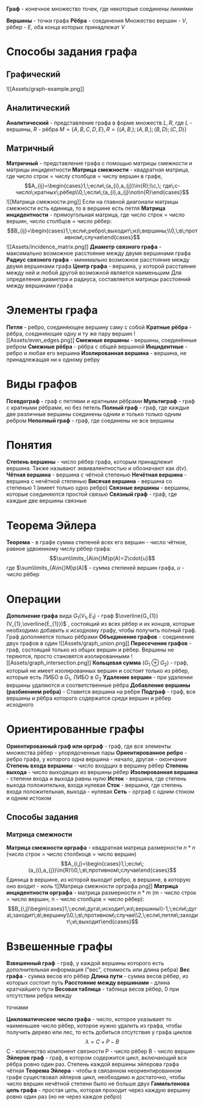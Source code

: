 **Граф** - конечное множество точек, где некоторые соединены линиями

**Вершины** - точки графа
**Рёбра** - соединения 
Множество вершин - $V$, рёбер - $E$, оба конца которых принадлежат $V$
# Способы задания графа
## Графический
![[Assets/graph-example.png]]
## Аналитический
**Аналитический** - представление графа в форме множеств $L,R$, где $L$ - вершины, $R$ - рёбра
$M=\{A,B,C,D,E\},R=\{(A,B,);(A,B,);(B,D);(C,D)\}$
## Матричный
**Матричный** - представление графа с помощью матрицы смежности и матрицы инцидентности
**Матрица смежности** - квадратная матрица, где число строк = числу столбцов = числу вершин в графе, $$A_{ij}=\begin{cases}1,\;если\;(a_{i},a_{j})\in{R};\\c,\; где\;c-число\;кратных\;рёбер\\0,\;если\;(a_{i},a_{j}\notin{R}\end{cases}$$![[Матрица смежности.png]]
Если на главной диагонали матрицы смежности есть единица, то в вершине есть петля
**Матрица инцидентности** - прямоугольная матрица, где число строк = число вершин, число столбцов = число рёбер: $$B_{ij}=\begin{cases}1,\;если\;ребро\;выходит\;из\;вершины;\\0,\;в\;противном\;случае\end{cases}$$
![[Assets/incidence_matrix.png]]
**Диаметр связного графа** - максимально возможное расстояние между двумя вершинами графа
**Радиус связного графа** - минимально возможное расстояние между двумя вершинами графа
**Центр графа** - вершина, у которой расстаяние между ней и любой другой возможной является наименьшим
Для определения диаметра и радиуса, составляется матрицы расстояний между вершинами графа
# Элементы графа
**Петля** - ребро, соединяющее вершину саму с собой
**Кратные рёбра** - рёбра, соединяющие одну и ту же пару вершин
![[Assets/even_edges.png]]
**Смежные вершины** - вершины, соединённые ребром
**Смежные рёбра** - рёбра с общей вершиной
**Инцидентные** - ребро и любая его вершина
**Изолированная вершина** - вершина, не принадлежащая ни к одному ребру
# Виды графов
**Псевдограф** - граф с петлями и кратными рёбрами
**Мультиграф** - граф с кратными рёбрами, но без петель
**Полный граф** - граф, где каждые две различные вершины соединены одним и только только одним ребром
**Неполный граф** - граф, где соединены не все вершины

# Понятия
**Степень вершины** - число рёбер графа, которым принадлежит вершина. Также называют эквивалентностью и обозначают как $d(v)$.
**Чётная вершина** - вершина с чётной степенью
**Нечётная вершина** - вершина с нечётной степенью
**Висячая вершина** - вершина со степенью 1 (имеет только одно ребро)
**Связные вершины** - вершины, которые соединяются простой связью
**Связный граф** - граф, где каждые две вершины связные
# Теорема Эйлера
**Теорема** - в графе сумма степеней всех его вершин - число чётное, равное удвоенному числу рёбер графа: $$\sum\limits_{A\in{}M}p(A)=2\cdot{u}$$
где $\sum\limits_{A\in{}M}p(A)$ - сумма степеней вершин графа, $u$ - число рёбер
# Операции
**Дополнение графа** вида $G_{1}(V_{1},E_{1})$ - граф $\overline{G_{1}}(V_{1},\overline{E_{1}})$ , состоящий из всех рёбер и их концов, которые необходимо добавить к исходному графу, чтобы получить полный граф. Граф дополняется только рёбрами
**Объединение графов** - соединение двух графов в один
![[Assets/graph_union.png]]
**Пересечение графов** - граф, состоящий только из общих вершин и рёбер. Вершины не теряются, просто становятся изолированными
![[Assets/graph_intersection.png]]
**Кольцевая сумма** ($G_{1}\oplus{}G_{2}$) - граф, который не имеет изолированных вершин и состоит только из рёбер, которые есть ЛИБО в $G_{1}$, ЛИБО в $G_{2}$
**Удаление вершин** - при удалении вершины удаляются и соответственные рёбра
**Добавление вершины (разбиением ребра)** - Ставится вершина на ребре
**Подграф** - граф, все вершины и рёбра которого содержатся среди вершин и рёбер исходного

# Ориентированные графы
**Ориентированный граф или орграф** - граф, где все элементы множества рёбер - упорядоченные пары
**Ориентированное ребро** - ребро графа, у которого одна вершина - начало, другая - окончание
**Степень входа вершины** - число входщих в вершину рёбер
**Степень выхода** - число выходящих из вершины рёбер
**Изолированная вершина** - степени входа и выхода равны нулю
**Исток** - вершина, где степень выхода положительна, входа нулевая
**Сток** - вершина, где степень входа положительная, выхода - нулевая
**Сеть** - орграф с одним стоком и одним истоком
## Способы задания
### Матрица смежности
**Матрица смежности орграфа** - квадратная матрица размерности $n*n$ (число строк = число столбкоцв = число вершин)$$A_{i,j}=\begin{cases}1,\;если\;(a_{i},a_{j})\in{R}\\0,\;в\;противном\;случае\end{cases}$$
Единица в вершине, из которой выходит ребро, в вершине, в которую оно входит - ноль
![[Матрица смежности орграфа.png]]
**Матрица инцидентности орграфа** - матрица размерности $n*m$ (m - число строк = число вершин, n - число столбцов = число рёбер): $$B_{i,j}\begin{cases}1,\;если\;дуга\;исходит\;из\;вершины\\-1,\;если\;дуга\;заходит\;в\;вершину\\0,\;в\;противном\;случае\\2,\;если\;петля\;заходит\;и\;выходит\end{cases}$$

# Взвешенные графы
**Взвешенный граф** - граф, у каждой вершины которого есть дополнительная информация ("вес", стоимость или длина ребра)
**Вес графа** - сумма весов его рёбер
**Длина пути** - сумма весов рёбер, из которых состоит путь
**Расстояние между вершинами** - длина кратчайшего пути
**Весовая таблица** - таблица весов рёбер, 0 при отсутствии ребра между

точками

**Цикломатическое число графа** - число, которое указывает то наименьшее число рёбер, которое нужно удалить из графа, чтобы получить дерево или лес, то есть добиться отсутствия у графа циклов $$\lambda=C+P-B$$С - количество компонент связности
Р - число рёбер
В - число вершин
**Эйлеров граф** - граф, в котором содержится цикл, включающий все рёбра ровно один раз. Степень каждой вершины эйлерова графа чётная
**Теорема Эйлера** - чтобы в связанном неориентированном графе существовал эйлеров цикл, необходимо и достаточно, чтобы число вершин нечётной степени было не больше двух
**Гамильтонова цепь графа** - простая цепь, которая проходит через каждую вершину ровно один раз (но не через каждое ребро)
